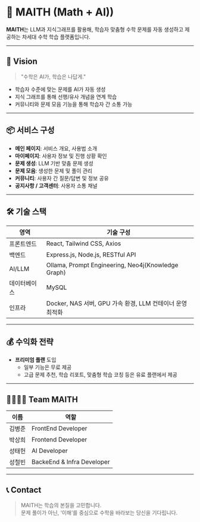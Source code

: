 # 🧠 MAITH (Math + AI))

**MAITH**는 LLM과 지식그래프를 활용해, 학습자 맞춤형 수학 문제를 자동 생성하고 제공하는 차세대 수학 학습 플랫폼입니다.

---

## 🎯 Vision

> "수학은 AI가, 학습은 나답게."

- 학습자 수준에 맞는 문제를 AI가 자동 생성
- 지식 그래프를 통해 선행/유사 개념을 연계 학습
- 커뮤니티와 문제 모음 기능을 통해 학습자 간 소통 가능

---

## 📦 서비스 구성

- **메인 페이지**: 서비스 개요, 사용법 소개
- **마이페이지**: 사용자 정보 및 진행 상황 확인
- **문제 생성**: LLM 기반 맞춤 문제 생성
- **문제 모음**: 생성한 문제 및 풀이 관리
- **커뮤니티**: 사용자 간 질문/답변 및 정보 공유
- **공지사항 / 고객센터**: 사용자 소통 채널

---

## 🛠️ 기술 스택

| 영역        | 기술 구성                                                                 |
|-------------|--------------------------------------------------------------------------|
| 프론트엔드   | React, Tailwind CSS, Axios                                               |
| 백엔드       | Express.js, Node.js, RESTful API                                         |
| AI/LLM      | Ollama, Prompt Engineering, Neo4j(Knowledge Graph) |
| 데이터베이스 | MySQL                                                                  |
| 인프라       | Docker, NAS 서버, GPU 가속 환경, LLM 컨테이너 운영 최적화            |

---

## 💰 수익화 전략

- **프리미엄 플랜** 도입
  - 일부 기능은 무료 제공
  - 고급 문제 추천, 학습 리포트, 맞춤형 학습 코칭 등은 유료 플랜에서 제공

---

## 👨‍👩‍👧‍👦 Team MAITH

| 이름       | 역할                      |
|------------|---------------------------|
| 김병준      | FrontEnd Developer |
| 박상희     | Frontend Developer             |
| 성태헌     | AI Developer        |
| 성철빈     | BackeEnd & Infra Developer   |

---

## 📞 Contact

> MAITH는 학습의 본질을 고민합니다.  
> 문제 풀이가 아닌, ‘이해’를 중심으로 수학을 바라보는 당신을 기다립니다.

